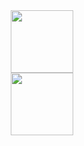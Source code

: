 <div id="header" align="center">
  <img src="https://media.giphy.com/media/jt7bAtEijhurm/giphy.gif" width="100"/>
</div>

<div id="header" align="center">
  <img src="https://media.giphy.com/media/4ilFRqgbzbx4c/giphy.gif" width="100"/>
</div>
